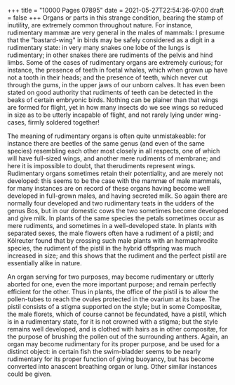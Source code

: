 +++
title = "10000 Pages 07895"
date = 2021-05-27T22:54:36-07:00
draft = false
+++
Organs or parts in this strange condition, bearing the stamp of inutility, are extremely common throughout nature. For instance, rudimentary mammæ are very general in the males of mammals: I presume that the "bastard-wing" in birds may be safely considered as a digit in a rudimentary state: in very many snakes one lobe of the lungs is rudimentary; in other snakes there are rudiments of the pelvis and hind limbs. Some of the cases of rudimentary organs are extremely curious; for instance, the presence of teeth in foetal whales, which when grown up have not a tooth in their heads; and the presence of teeth, which never cut through the gums, in the upper jaws of our unborn calves. It has even been stated on good authority that rudiments of teeth can be detected in the beaks of certain embryonic birds. Nothing can be plainer than that wings are formed for flight, yet in how many insects do we see wings so reduced in size as to be utterly incapable of flight, and not rarely lying under wing-cases, firmly soldered together!

The meaning of rudimentary organs is often quite unmistakeable: for instance there are beetles of the same genus (and even of the same species) resembling each other most closely in all respects, one of which will have full-sized wings, and another mere rudiments of membrane; and here it is impossible to doubt, that therudiments represent wings. Rudimentary organs sometimes retain their potentiality, and are merely not developed: this seems to be the case with the mammæ of male mammals, for many instances are on record of these organs having become well developed in full-grown males, and having secreted milk. So again there are normally four developed and two rudimentary teats in the udders of the genus Bos, but in our domestic cows the two sometimes become developed and give milk. In plants of the same species the petals sometimes occur as mere rudiments, and sometimes in a well-developed state. In plants with separated sexes, the male flowers often have a rudiment of a pistil; and Kölreuter found that by crossing such male plants with an hermaphrodite species, the rudiment of the pistil in the hybrid offspring was much increased in size; and this shows that the rudiment and the perfect pistil are essentially alike in nature.

An organ serving for two purposes, may become rudimentary or utterly aborted for one, even the more important purpose; and remain perfectly efficient for the other. Thus in plants, the office of the pistil is to allow the pollen-tubes to reach the ovules protected in the ovarium at its base. The pistil consists of a stigma supported on the style; but in some Compositæ, the male florets, which of course cannot be fecundated, have a pistil, which is in a rudimentary state, for it is not crowned with a stigma; but the style remains well developed, and is clothed with hairs as in other compositæ, for the purpose of brushing the pollen out of the surrounding anthers. Again, an organ may become rudimentary for its proper purpose, and be used for a distinct object: in certain fish the swim-bladder seems to be nearly rudimentary for its proper function of giving buoyancy, but has become converted into anascent breathing organ or lung. Other similar instances could be given.
